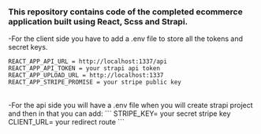 ### This repository contains code of the completed ecommerce application built using React, Scss and Strapi.

-For the client side you have to add a .env file to store all the tokens and secret keys.
```
REACT_APP_API_URL = http://localhost:1337/api 
REACT_APP_API_TOKEN = your strapi api token
REACT_APP_UPLOAD_URL = http://localhost:1337
REACT_APP_STRIPE_PROMISE = your stripe public key
```
<br />
-For the api side you will have a .env file when you will create strapi project and then in that you can add:
```
STRIPE_KEY= your secret stripe key
CLIENT_URL= your redirect route
```

